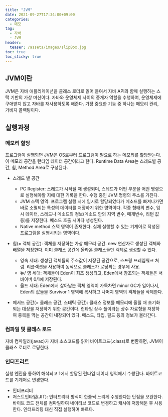 ```yaml
---
title: "JVM"
date: 2021-09-27T17:34:00+09:00
categories:
  - 메모
tag:
  - 자바
  - JVM
header:
  teaser: /assets/images/slipBox.jpg
toc: true
toc_sticky: true
---
```


## JVM이란

JVM은 자바 애플리케이션을 클래스 로더로 읽어 들여서 자바 API와 함께 실행하는 스택 기반의 가상 머신이다. 자바와 운영체제 사이의 중개자 역할을 수행하여, 운영체제에 구애받지 않고 자바를 재사용하도록 해준다. 가장 중요한 기능 중 하나는 메모리 관리, 가비지 콜렉팅이다.

## 실행과정

### 메모리 할당

프로그램이 실행되면 JVM은 OS로부터 프로그램이 필요로 하는 메모리를 할당받는다. 이 메모리 공간을 런타임 데이터 공간이라고 한다. Runtime Data Area는 스레드별 공간, 힙, Method Area로 구성된다.

- 스레드 별 공간

  - PC Register: 스레드가 시작될 때 생성되며, 스레드가 어떤 부분을 어떤 명령으로 실행해야할 지에 대한 기록을 한다. 수행 중인 JVM 명령의 주소를 가진다.
  - JVM 스택 영역: 프로그램 실행 시에 임시로 할당되었다가 메소드를 빠져나가면 바로 소멸되는 특성의 데이터를 저장하기 위한 영역이다. 각종 형태의 변수, 임시 데이터, 스레드나 메소드의 정보(메소드 안의 지역 변수, 매개변수, 리턴 값 등)를 저장한다. 메소드 호출 시마다 생성된다.
  - Native method 스택 영역이 존재한다. 실제 실행할 수 있는 기계어로 작성된 프로그램을 실행시키는 영역이다.

- 힙(= 객체 공간): 객체를 저장하는 가상 메모리 공간. new 연산자로 생성된 객체와 배열을 저장한다. 이미 클래스 공간에 올라온 클래스들만 객체로 생성할 수 있다.

  - 영속 세대: 생성된 객체들의 주소값이 저장된 공간으로, 스프링 프레임워크 처럼. 리플렉션을 사용하여 동적으로 클래스가 로딩되는 경우에 사용.
  - 뉴/ 영 세대: 객체들이 Eden이 최초 생성되고, Eden에서 참조되는 객체들은 서바이버 0/1에 저장된다.
  - 올드 세대: Eden에서 살아남는 객체 영역이 가득차면 minor GC가 일어나서, Eden의 값들을 Survivor 1 영역에 복사하고 나머지 영역의 객체들을 삭제한다.

- 메서드 공간(= 클래스 공간, 스태틱 공간): 클래스 정보를 메모리에 올릴 때 초기화되는 대상을 저장하기 위한 공간이다. 런타임 상수 풀이라는 상수 자료형을 저장하여 중복을 막는 공간이 내장되어 있다. 메소드, 타입, 필드 등의 정보가 올라간다.

### 컴파일 및 클래스 로드

자바 컴파일러(javac)가 자바 소스코드를 읽어 바이트코드(.class)로 변환하면, JVM이 클래스 로더로 로딩한다.

### 인터프리트

실행 엔진을 통하여 해석되고 1에서 할당된 런타임 데이터 영역에서 수행된다. 바이트코드를 기계어로 변경한다.

- 인터프리터
- 저스트인타임(JIT): 인터프리터 방식이 한줄씩 느리게 수행한다는 단점을 보완한다. 바이트 코드 전체를 컴파일하여 네이티브 코드로 변경하고 캐시에 저장해둔 후 사용한다. 인터프리팅 대신 직접 실행하여 빠르다.
